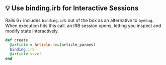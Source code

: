 ## 💡 Use binding.irb for Interactive Sessions

Rails 6+ includes `binding.irb` out of the box as an alternative to `byebug`. When execution hits this call, an IRB session opens, letting you inspect and modify state interactively.

```ruby
def create
  @article = Article.new(article_params)
  binding.irb
  @article.save!
end
```
